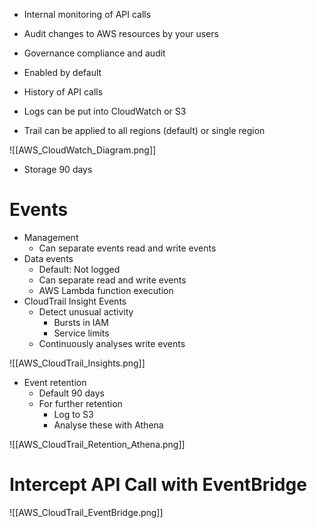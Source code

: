 - Internal monitoring of API calls
- Audit changes to AWS resources by your users

- Governance compliance and audit
- Enabled by default
- History of API calls

- Logs can be put into CloudWatch or S3
- Trail can be applied to all regions (default) or single region

![[AWS_CloudWatch_Diagram.png]]

- Storage 90 days

# Events

- Management
	- Can separate events read and write events
- Data events
	- Default: Not logged
	- Can separate read and write events
	- AWS Lambda function execution
- CloudTrail Insight Events
	- Detect unusual activity
		- Bursts in IAM
		- Service limits
	- Continuously analyses write events

![[AWS_CloudTrail_Insights.png]]

- Event retention
	- Default 90 days
	- For further retention
		- Log to S3
		- Analyse these with Athena

![[AWS_CloudTrail_Retention_Athena.png]]

# Intercept API Call with EventBridge

![[AWS_CloudTrail_EventBridge.png]]